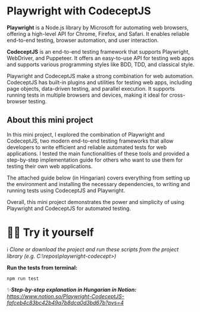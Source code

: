 # Playwright with CodeceptJS

**Playwright** is a Node.js library by Microsoft for automating web browsers, offering a high-level API for Chrome, Firefox, and Safari. It enables reliable end-to-end testing, browser automation, and user interaction.

**CodeceptJS** is an end-to-end testing framework that supports Playwright, WebDriver, and Puppeteer. It offers an easy-to-use API for testing web apps and supports various programming styles like BDD, TDD, and classical style.

Playwright and CodeceptJS make a strong combination for web automation. CodeceptJS has built-in plugins and utilities for testing web apps, including page objects, data-driven testing, and parallel execution. It supports running tests in multiple browsers and devices, making it ideal for cross-browser testing.

## About this mini project
In this mini project, I explored the combination of Playwright and CodeceptJS, two modern end-to-end testing frameworks that allow developers to write efficient and reliable automated tests for web applications. I tested the main functionalities of these tools and provided a step-by-step implementation guide for others who want to use them for testing their own web applications. 

The attached guide below (in Hingarian) covers everything from setting up the environment and installing the necessary dependencies, to writing and running tests using CodeceptJS and Playwright. 

Overall, this mini project demonstrates the power and simplicity of using Playwright and CodeceptJS for automated testing.

# 👨‍🔧 Try it yourself

ℹ️ _Clone or download the project and run these scripts from the project library (e.g. C:\repos\playwright-codecept>)_

**Run the tests from terminal:** 
```shell
npm run test
```

✨***Step-by-step explanation in Hungarian in Notion:** https://www.notion.so/Playwright-CodeceptJS-fafceb4c83bc42b49a7b8dca0d3bd67b?pvs=4*
